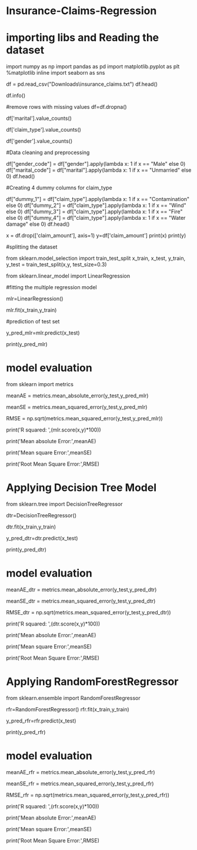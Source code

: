 # Insurance-Claims-Regression

# importing libs and Reading the dataset

import numpy as np
import pandas as pd
import matplotlib.pyplot as plt
%matplotlib inline
import seaborn as sns

df = pd.read_csv("Downloads\\insurance_claims.txt")
df.head()

df.info()

#remove rows with missing values
df=df.dropna()

df['marital'].value_counts()

df['claim_type'].value_counts()

df['gender'].value_counts()

#Data cleaning and preprocessing

df["gender_code"] = df["gender"].apply(lambda x: 1 if x == "Male" else 0)
df["marital_code"] = df["marital"].apply(lambda x: 1 if x == "Unmarried" else 0)
df.head()

#Creating 4 dummy columns for claim_type

df["dummy_1"] = df["claim_type"].apply(lambda x: 1 if x == "Contamination" else 0)
df["dummy_2"] = df["claim_type"].apply(lambda x: 1 if x == "Wind" else 0)
df["dummy_3"] = df["claim_type"].apply(lambda x: 1 if x == "Fire" else 0)
df["dummy_4"] = df["claim_type"].apply(lambda x: 1 if x == "Water damage" else 0)
df.head()

x = df.drop(['claim_amount'], axis=1)
y=df['claim_amount']
print(x)
print(y)

#splitting the dataset

from sklearn.model_selection import train_test_split
x_train, x_test, y_train, y_test = train_test_split(x,y,
                                              test_size=0.3)

from sklearn.linear_model import LinearRegression

#fitting the multiple regression model

mlr=LinearRegression()

mlr.fit(x_train,y_train)

#prediction of test set 

y_pred_mlr=mlr.predict(x_test)

print(y_pred_mlr)

# model evaluation

from sklearn import metrics

meanAE = metrics.mean_absolute_error(y_test,y_pred_mlr)

meanSE = metrics.mean_squared_error(y_test,y_pred_mlr)

RMSE = np.sqrt(metrics.mean_squared_error(y_test,y_pred_mlr))

print('R squared: ',(mlr.score(x,y)*100))

print('Mean absolute Error:',meanAE)

print('Mean square Error:',meanSE)

print('Root Mean Square Error:',RMSE)

# Applying Decision Tree Model

from sklearn.tree import DecisionTreeRegressor

dtr=DecisionTreeRegressor()

dtr.fit(x_train,y_train)

y_pred_dtr=dtr.predict(x_test)

print(y_pred_dtr)

# model evaluation

meanAE_dtr = metrics.mean_absolute_error(y_test,y_pred_dtr)

meanSE_dtr = metrics.mean_squared_error(y_test,y_pred_dtr)

RMSE_dtr = np.sqrt(metrics.mean_squared_error(y_test,y_pred_dtr))

print('R squared: ',(dtr.score(x,y)*100))

print('Mean absolute Error:',meanAE)

print('Mean square Error:',meanSE)

print('Root Mean Square Error:',RMSE)

# Applying RandomForestRegressor

from sklearn.ensemble import RandomForestRegressor

rfr=RandomForestRegressor()
rfr.fit(x_train,y_train)

y_pred_rfr=rfr.predict(x_test)

print(y_pred_rfr)

# model evaluation

meanAE_rfr = metrics.mean_absolute_error(y_test,y_pred_rfr)

meanSE_rfr = metrics.mean_squared_error(y_test,y_pred_rfr)

RMSE_rfr = np.sqrt(metrics.mean_squared_error(y_test,y_pred_rfr))

print('R squared: ',(rfr.score(x,y)*100))

print('Mean absolute Error:',meanAE)

print('Mean square Error:',meanSE)

print('Root Mean Square Error:',RMSE)
